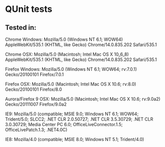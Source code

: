 ﻿QUnit tests
===========

Tested in:
----------
Chrome Windows: Mozilla/5.0 (Windows NT 6.1; WOW64) AppleWebKit/535.1 (KHTML, like Gecko) Chrome/14.0.835.202 Safari/535.1

Chrome OSX: Mozilla/5.0 (Macintosh; Intel Mac OS X 10_6_8) AppleWebKit/535.1 (KHTML, like Gecko) Chrome/14.0.835.202 Safari/535.1

Firefox Windows: Mozilla/5.0 (Windows NT 6.1; WOW64; rv:7.0.1) Gecko/20100101 Firefox/7.0.1

Firefox OSX: Mozilla/5.0 (Macintosh; Intel Mac OS X 10.6; rv:8.0) Gecko/20100101 Firefox/8.0

Aurora/Firefox 9 OSX: Mozilla/5.0 (Macintosh; Intel Mac OS X 10.6; rv:9.0a2) Gecko/20111007 Firefox/9.0a2

IE9: Mozilla/5.0 (compatible; MSIE 9.0; Windows NT 6.1; WOW64; Trident/5.0; SLCC2; .NET CLR 2.0.50727; .NET CLR 3.5.30729; .NET CLR 3.0.30729; Media Center PC 6.0; OfficeLiveConnector.1.5; OfficeLivePatch.1.3; .NET4.0C)

IE8: Mozilla/4.0 (compatible; MSIE 8.0; Windows NT 5.1; Trident/4.0)
